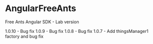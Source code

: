 # AngularFreeAnts

Free Ants Angular SDK - Lab version

1.0.10 - Bug fix
1.0.9  - Bug fix
1.0.8  - Bug fix
1.0.7  - Add thingsManager1 factory and bug fix

